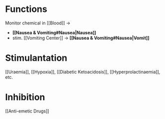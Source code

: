 # Functions
Monitor chemical in [[Blood]] -> 
- **[[Nausea & Vomiting#Nausea|Nausea]]**
- stim. [[Vomiting Center]] -> **[[Nausea & Vomiting#Nausea|Vomit]]**

# Stimulantation
[[Uraemia]], [[Hypoxia]], [[Diabetic Ketoacidosis]], [[Hyperprolactinaemia]], etc.

# Inhibition
[[Anti-emetic Drugs]]

